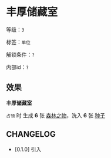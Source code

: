 # 丰厚储藏室

等级：`3`

标签：`单位`

解锁条件：`?`

内部id：`?`

## 效果

**丰厚储藏室**

`占领` 时 生成 **6** 张 [森林之物](../卡牌组/森林之物.md)，洗入 **6** 张 [种子](../卡牌组/种子.md)

## CHANGELOG

- [0.1.0] 引入
